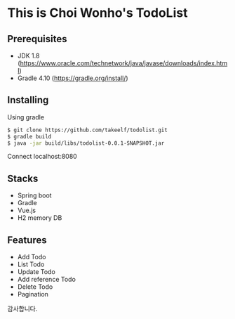 # This is Choi Wonho's TodoList

## Prerequisites

- JDK 1.8 (https://www.oracle.com/technetwork/java/javase/downloads/index.html)
- Gradle 4.10 (https://gradle.org/install/)

## Installing
Using gradle
```bash
$ git clone https://github.com/takeelf/todolist.git
$ gradle build
$ java -jar build/libs/todolist-0.0.1-SNAPSHOT.jar
```
Connect localhost:8080

## Stacks

- Spring boot
- Gradle
- Vue.js
- H2 memory DB

## Features
- Add Todo
- List Todo
- Update Todo
- Add reference Todo
- Delete Todo
- Pagination

감사합니다.
